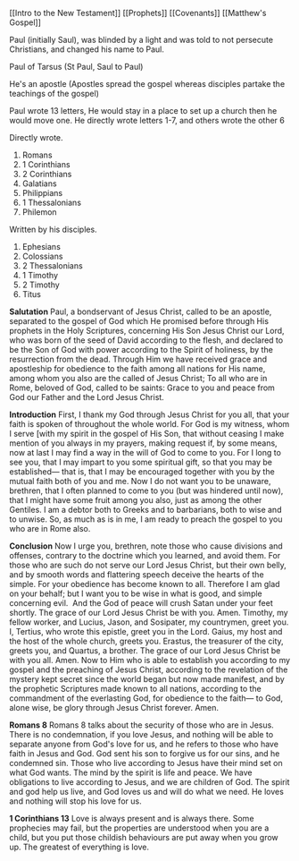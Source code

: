 [[Intro to the New Testament]] [[Prophets]] [[Covenants]] [[Matthew's Gospel]]

Paul (initially Saul), was blinded by a light and was told to not persecute Christians, and changed his name to Paul.

Paul of Tarsus (St Paul, Saul to Paul)

He's an apostle (Apostles spread the gospel whereas disciples partake the teachings of the gospel)

Paul wrote 13 letters, He would stay in a place to set up a church then he would move one. He directly wrote letters 1-7, and others wrote the other 6

Directly wrote.

1.  Romans
2.  1 Corinthians
3.  2 Corinthians
4.  Galatians
5.  Philippians
6.  1 Thessalonians
7.  Philemon

Written by his disciples.

1.  Ephesians
2.  Colossians
3.  2 Thessalonians
4.  1 Timothy
5.  2 Timothy
6.  Titus

**Salutation**
Paul, a bondservant of Jesus Christ, called to be an apostle, separated to the gospel of God which He promised before through His prophets in the Holy Scriptures, concerning His Son Jesus Christ our Lord, who was born of the seed of David according to the flesh, and declared to be the Son of God with power according to the Spirit of holiness, by the resurrection from the dead. Through Him we have received grace and apostleship for obedience to the faith among all nations for His name, among whom you also are the called of Jesus Christ; To all who are in Rome, beloved of God, called to be saints: Grace to you and peace from God our Father and the Lord Jesus Christ.

**Introduction**
First, I thank my God through Jesus Christ for you all, that your faith is spoken of throughout the whole world. For God is my witness, whom I serve [with my spirit in the gospel of His Son, that without ceasing I make mention of you always in my prayers, making request if, by some means, now at last I may find a way in the will of God to come to you. For I long to see you, that I may impart to you some spiritual gift, so that you may be established— that is, that I may be encouraged together with you by the mutual faith both of you and me. Now I do not want you to be unaware, brethren, that I often planned to come to you (but was hindered until now), that I might have some fruit among you also, just as among the other Gentiles. I am a debtor both to Greeks and to barbarians, both to wise and to unwise. So, as much as is in me, I am ready to preach the gospel to you who are in Rome also.

**Conclusion**
Now I urge you, brethren, note those who cause divisions and offenses, contrary to the doctrine which you learned, and avoid them. For those who are such do not serve our Lord Jesus Christ, but their own belly, and by smooth words and flattering speech deceive the hearts of the simple. For your obedience has become known to all. Therefore I am glad on your behalf; but I want you to be wise in what is good, and simple concerning evil.  And the God of peace will crush Satan under your feet shortly. The grace of our Lord Jesus Christ be with you. Amen. Timothy, my fellow worker, and Lucius, Jason, and Sosipater, my countrymen, greet you. I, Tertius, who wrote this epistle, greet you in the Lord. Gaius, my host and the host of the whole church, greets you. Erastus, the treasurer of the city, greets you, and Quartus, a brother. The grace of our Lord Jesus Christ be with you all. Amen. Now to Him who is able to establish you according to my gospel and the preaching of Jesus Christ, according to the revelation of the mystery kept secret since the world began but now made manifest, and by the prophetic Scriptures made known to all nations, according to the commandment of the everlasting God, for obedience to the faith— to God, alone wise, be glory through Jesus Christ forever. Amen.

**Romans 8**
Romans 8 talks about the security of those who are in Jesus. There is no condemnation, if you love Jesus, and nothing will be able to separate anyone from God's love for us, and he refers to those who have faith in Jesus and God. God sent his son to forgive us for our sins, and he condemned sin. Those who live according to Jesus have their mind set on what God wants. The mind by the spirit is life and peace. We have obligations to live according to Jesus, and we are children of God. The spirit and god help us live, and God loves us and will do what we need. He loves and nothing will stop his love for us.

**1 Corinthians 13**
Love is always present and is always there. Some prophecies may fail, but the properties are understood when you are a child, but you put those childish behaviours are put away when you grow up. The greatest of everything is love.